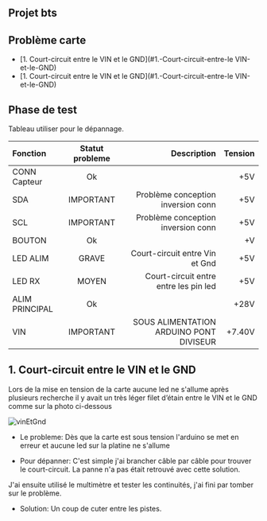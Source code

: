 ## Projet bts
## Problème carte
* [1. Court-circuit entre le VIN et le GND](#1.-Court-circuit-entre-le VIN-et-le-GND)
* [1. Court-circuit entre le VIN et le GND](#1.-Court-circuit-entre-le VIN-et-le-GND)

## Phase de test
Tableau utiliser pour le dépannage.

| **Fonction** | Statut probleme|  Description  |    Tension    |
| :----------- | :------------: | ------------: | ------------: |
| CONN Capteur |       Ok       |               |      +5V      |
|     SDA     |  IMPORTANT  |  Problème conception inversion conn | +5V  |
|     SCL     |  IMPORTANT  |  Problème conception inversion conn | +5V  |
| BOUTON |       Ok       |               |      +V      |
|     LED ALIM    |  GRAVE  |  Court-circuit entre Vin et Gnd | +5V  |
|     LED RX   |  MOYEN |  Court-circuit entre entre les pin led | +5V  |
| ALIM PRINCIPAL |       Ok       |               |      +28V     |
| VIN |  IMPORTANT  | SOUS ALIMENTATION ARDUINO PONT DIVISEUR  |      +7.40V     |

## 1. Court-circuit entre le VIN et le GND
Lors de la mise en tension de la carte aucune led ne s'allume après plusieurs recherche il y avait un très léger filet d’étain entre le VIN et le GND comme sur la photo ci-dessous

![vinEtGnd](./DOC/schema/probleme/procedure-led-alim-1.png)

- Le probleme:
Dès que la carte est sous tension l'arduino se met en erreur et aucune led sur la platine ne s'allume

- Pour dépanner:
C'est simple j'ai brancher câble par câble pour trouver le court-circuit.
La panne n'a pas était retrouvé avec cette solution.

J'ai ensuite utilisé le multimètre et tester les continuités, j'ai fini par tomber sur le problème.
- Solution: Un coup de cuter entre les pistes.
